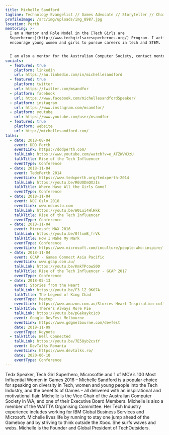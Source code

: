 ```yaml
---
title: Michelle Sandford
tagline: Technology Evangelist // Games Advocate // Storyteller // Chairman
profileImage: /src/img/uploads/img_8987.jpg
location: Perth
mentoring: >-
  I am a Mentor and Role Model in the [Tech Girls are
  Superheroes](http://www.techgirlsaresuperheroes.org/) Program. I actively
  encourage young women and girls to pursue careers in tech and STEM.


  I am also a mentor for the Australian Computer Society, contact mentoring@acs.org.au for details
socials:
  - featured: true
    platform: linkedin
    url: https://au.linkedin.com/in/michellesandford
  - featured: true
    platform: twitter
    url: https://twitter.com/msandfor
  - platform: facebook
    url: https://www.facebook.com/michellesandfordSpeaker/
  - platform: instagram
    url: https://www.instagram.com/msandfor/
  - platform: youtube
    url: https://www.youtube.com/user/msandfor
  - featured: true
    platform: website
    url: http://michellesandford.com/
talks:
  - date: 2018-08-04
    event: DDD Perth
    eventLink: https://dddperth.com/
    talkLink: https://www.youtube.com/watch?v=e_ATZWVWJzU
    talkTitle: Rise of the Tech Influencer
    eventType: Conference
  - date: 2018-11-04
    event: TedxPerth 2014
    eventLink: https://www.tedxperth.org/tedxperth-2014
    talkLink: https://youtu.be/R6UODmQXzIs
    talkTitle: Where Have All the Girls Gone?
    eventType: Conference
  - date: 2018-11-04
    event: NDC Oslo 2018
    eventLink: www.ndcoslo.com
    talkLink: https://youtu.be/W0Lui4HlHkk
    talkTitle: Rise of the Tech Influencer
    eventType: Conference
  - date: 2018-11-04
    event: Microsoft MAX 2016
    talkLink: https://youtu.be/0flxmB_frVk
    talkTitle: How I Make My Mark
    eventType: Conference
    eventLink: https://www.microsoft.com/inculture/people-who-inspire/
  - date: 2018-11-04
    event: GCAP - Games Connect Asia Pacific
    eventLink: www.gcap.com.au/
    talkLink: https://youtu.be/KmkTPcowS00
    talkTitle: Rise of the Tech Influencer - GCAP 2017
    eventType: Conference
  - date: 2018-05-13
    event: Stories from the Heart
    talkLink: https://youtu.be/F3_lZ_9K07A
    talkTitle: The Legend of King Chad
    eventType: Meetup
    eventLink: https://www.amazon.com.au/Stories-Heart-Inspiration-collection-stories-ebook/dp/B0798KK5YZ
  - talkTitle: There's Always More Pie
    talkLink: https://youtu.be/pGekaykc1c0
    event: Google DevFest Melbourne
    eventLink: https://www.gdgmelbourne.com/devfest
    date: 2019-11-09
    eventType: Keynote
  - talkTitle: Well Connected
    talkLink: https://youtu.be/7E58yb2cstY
    event: DevTalks Romania
    eventLink: https://www.devtalks.ro/
    date: 2020-06-10
    eventType: Conference
---
```


Tedx Speaker, Tech Girl Superhero, Microsoftie and 1 of MCV’s 100 Most Influential Women in Games 2016 – Michelle Sandford is a popular choice for speaking on diversity in Tech, women and young people into the Tech Industry, and the benefits of Games – all delivered with an inspirational and motivational flair. Michelle is the Vice Chair of the Australian Computer Society in WA, and one of their Executive Board Members. Michelle is also a member of the WAITTA Organising Committee. Her Tech Industry experience includes working for IBM Global Business Services and Microsoft. Michelle lives life by running to stay one jump ahead of the Gameboy and by striving to think outside the Xbox. She surfs waves and webs. Michelle is the Founder and Global President of TechOutsiders.
